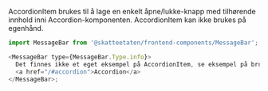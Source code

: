 AccordionItem brukes til å lage en enkelt åpne/lukke-knapp med tilhørende innhold inni Accordion-komponenten. AccordionItem kan ikke brukes på egenhånd.

```js noeditor
import MessageBar from '@skatteetaten/frontend-components/MessageBar';

<MessageBar type={MessageBar.Type.info}>
  Det finnes ikke et eget eksempel på AccordionItem, se eksempel på bruk
  <a href="/#accordion">Accordion</a>
</MessageBar>;
```
